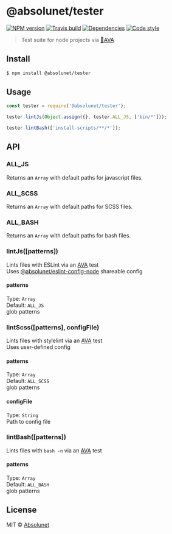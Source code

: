 # @absolunet/tester

[![NPM version](https://img.shields.io/npm/v/@absolunet/tester.svg)](https://www.npmjs.com/package/@absolunet/tester)
[![Travis build](https://img.shields.io/travis/absolunet/node-tester/master.svg)](https://travis-ci.org/absolunet/node-tester/builds)
[![Dependencies](https://img.shields.io/david/absolunet/node-tester.svg)](https://david-dm.org/absolunet/node-tester)
[![Code style](https://img.shields.io/badge/code_style-@absolunet/node-463fd4.svg)](https://github.com/absolunet/eslint-config-node)

> Test suite for node projects via [🚀AVA](https://ava.li)


## Install

```sh
$ npm install @absolunet/tester
```


## Usage

```js
const tester = require('@absolunet/tester');

tester.lintJs(Object.assign({}, tester.ALL_JS, ['bin/*']));

tester.lintBash(['install-scripts/**/*']);
```


## API

### ALL_JS

Returns an `Array` with default paths for javascript files.

### ALL_SCSS

Returns an `Array` with default paths for SCSS files.

### ALL_BASH

Returns an `Array` with default paths for bash files.

### lintJs([patterns])

Lints files with ESLint via an [AVA](https://ava.li) test<br>
Uses [@absolunet/eslint-config-node](https://www.npmjs.com/package/@absolunet/eslint-config-node) shareable config

#### patterns

Type: `Array`<br>
Default: `ALL_JS`<br>
glob patterns

### lintScss([patterns], configFile)

Lints files with stylelint via an [AVA](https://ava.li) test<br>
Uses user-defined config

#### patterns

Type: `Array`<br>
Default: `ALL_SCSS`<br>
glob patterns

#### configFile

Type: `String`<br>
Path to config file

### lintBash([patterns])

Lints files with `bash -n` via an [AVA](https://ava.li) test

#### patterns

Type: `Array`<br>
Default: `ALL_BASH`<br>
glob patterns



## License

MIT © [Absolunet](https://absolunet.com)
